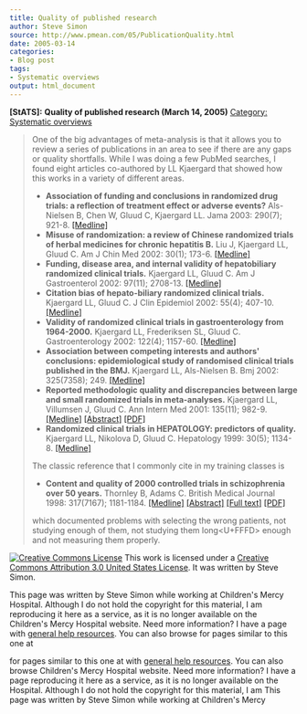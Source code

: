 ```yaml
---
title: Quality of published research
author: Steve Simon
source: http://www.pmean.com/05/PublicationQuality.html
date: 2005-03-14
categories:
- Blog post
tags:
- Systematic overviews
output: html_document
---
```

**[StATS]:** **Quality of published research (March
14, 2005)** [Category: Systematic
overviews](../category/SystematicOverviews.html)

> One of the big advantages of meta-analysis is that it allows you to
> review a series of publications in an area to see if there are any
> gaps or quality shortfalls. While I was doing a few PubMed searches, I
> found eight articles co-authored by LL Kjaergard that showed how this
> works in a variety of different areas.
>
> -   **Association of funding and conclusions in randomized drug
>     trials: a reflection of treatment effect or adverse events?**
>     Als-Nielsen B, Chen W, Gluud C, Kjaergard LL. Jama 2003: 290(7);
>     921-8.
>     [\[Medline\]](http://www.ncbi.nlm.nih.gov/entrez/query.fcgi?cmd=Retrieve&db=PubMed&list_uids=12928469&dopt=Abstract)
> -   **Misuse of randomization: a review of Chinese randomized trials
>     of herbal medicines for chronic hepatitis B.** Liu J, Kjaergard
>     LL, Gluud C. Am J Chin Med 2002: 30(1); 173-6.
>     [\[Medline\]](http://www.ncbi.nlm.nih.gov/entrez/query.fcgi?cmd=Retrieve&db=PubMed&list_uids=12067091&dopt=Abstract)
> -   **Funding, disease area, and internal validity of hepatobiliary
>     randomized clinical trials.** Kjaergard LL, Gluud C. Am J
>     Gastroenterol 2002: 97(11); 2708-13.
>     [\[Medline\]](http://www.ncbi.nlm.nih.gov/entrez/query.fcgi?cmd=Retrieve&db=PubMed&list_uids=12425537&dopt=Abstract)
> -   **Citation bias of hepato-biliary randomized clinical trials.**
>     Kjaergard LL, Gluud C. J Clin Epidemiol 2002: 55(4); 407-10.
>     [\[Medline\]](http://www.ncbi.nlm.nih.gov/entrez/query.fcgi?cmd=Retrieve&db=PubMed&list_uids=11927210&dopt=Abstract)
> -   **Validity of randomized clinical trials in gastroenterology from
>     1964-2000.** Kjaergard LL, Frederiksen SL, Gluud C.
>     Gastroenterology 2002: 122(4); 1157-60.
>     [\[Medline\]](http://www.ncbi.nlm.nih.gov/entrez/query.fcgi?cmd=Retrieve&db=PubMed&list_uids=11910365&dopt=Abstract)
> -   **Association between competing interests and authors'
>     conclusions: epidemiological study of randomised clinical trials
>     published in the BMJ.** Kjaergard LL, Als-Nielsen B. Bmj 2002:
>     325(7358); 249.
>     [\[Medline\]](http://www.ncbi.nlm.nih.gov/entrez/query.fcgi?cmd=Retrieve&db=PubMed&list_uids=12153921&dopt=Abstract)
> -   **Reported methodologic quality and discrepancies between large
>     and small randomized trials in meta-analyses.** Kjaergard LL,
>     Villumsen J, Gluud C. Ann Intern Med 2001: 135(11); 982-9.
>     [\[Medline\]](http://www.ncbi.nlm.nih.gov/entrez/query.fcgi?cmd=Retrieve&db=PubMed&list_uids=11730399&dopt=Abstract)
>     [\[Abstract\]](http://www.annals.org/cgi/content/abstract/135/11/982)
>     [\[PDF\]](http://www.annals.org/cgi/reprint/135/11/982.pdf)
> -   **Randomized clinical trials in HEPATOLOGY: predictors of
>     quality.** Kjaergard LL, Nikolova D, Gluud C. Hepatology 1999:
>     30(5); 1134-8.
>     [\[Medline\]](http://www.ncbi.nlm.nih.gov/entrez/query.fcgi?cmd=Retrieve&db=PubMed&list_uids=10534332&dopt=Abstract)
>
> The classic reference that I commonly cite in my training classes is
>
> -   **Content and quality of 2000 controlled trials in schizophrenia
>     over 50 years.** Thornley B, Adams C. British Medical Journal
>     1998: 317(7167); 1181-1184.
>     [\[Medline\]](http://www.ncbi.nlm.nih.gov/entrez/query.fcgi?cmd=Retrieve&db=PubMed&list_uids=9794850&dopt=Abstract)
>     [\[Abstract\]](http://bmj.com/cgi/content/abstract/317/7167/1181)
>     [\[Full text\]](http://bmj.com/cgi/content/full/317/7167/1181)
>     [\[PDF\]](http://bmj.com/cgi/reprint/317/7167/1181.pdf)
>
> which documented problems with selecting the wrong patients, not
> studying enough of them, not studying them long<U+FFFD> enough and not
> measuring them properly.

[![Creative Commons
License](http://i.creativecommons.org/l/by/3.0/us/80x15.png)](http://creativecommons.org/licenses/by/3.0/us/)
This work is licensed under a [Creative Commons Attribution 3.0 United
States License](http://creativecommons.org/licenses/by/3.0/us/). It was
written by Steve Simon.

This page was written by Steve Simon while working at Children's Mercy
Hospital. Although I do not hold the copyright for this material, I am
reproducing it here as a service, as it is no longer available on the
Children's Mercy Hospital website. Need more information? I have a page
with [general help resources](../GeneralHelp.html). You can also browse
for pages similar to this one at
<!---More--->
for pages similar to this one at
with [general help resources](../GeneralHelp.html). You can also browse
Children's Mercy Hospital website. Need more information? I have a page
reproducing it here as a service, as it is no longer available on the
Hospital. Although I do not hold the copyright for this material, I am
This page was written by Steve Simon while working at Children's Mercy

<!---Do not use
**[StATS]:** **Quality of published research (March
This page was written by Steve Simon while working at Children's Mercy
Hospital. Although I do not hold the copyright for this material, I am
reproducing it here as a service, as it is no longer available on the
Children's Mercy Hospital website. Need more information? I have a page
with [general help resources](../GeneralHelp.html). You can also browse
for pages similar to this one at
--->

